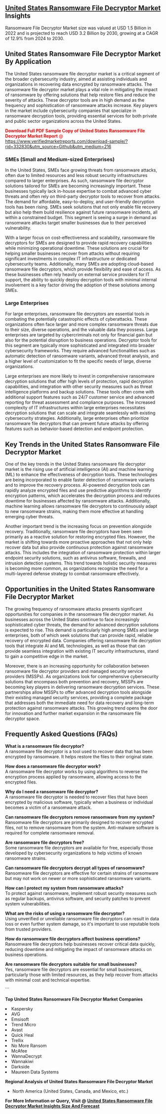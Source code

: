 <h2><a href="https://www.verifiedmarketreports.com/download-sample/?rid=332830&amp;utm_source=Github&amp;utm_medium=216" target="_blank">United States Ransomware File Decryptor Market</a> Insights</h2><p>Ransomware File Decryptor Market size was valued at USD 1.5 Billion in 2022 and is projected to reach USD 3.2 Billion by 2030, growing at a CAGR of 12.9% from 2024 to 2030.</p><p><h2>United States Ransomware File Decryptor Market By Application</h2><p>The United States ransomware file decryptor market is a critical segment of the broader cybersecurity industry, aimed at assisting individuals and organizations in recovering data encrypted by ransomware attacks. The ransomware file decryptor market plays a vital role in mitigating the impact of ransomware by offering solutions that help restore files and reduce the severity of attacks. These decryptor tools are in high demand as the frequency and sophistication of ransomware attacks increase. Key players in the market include cybersecurity companies that specialize in ransomware decryption tools, providing essential services for both private and public sector organizations across the United States.</p><p><p><span class=""><span style="color: #ff0000;"><strong>Download Full PDF Sample Copy of United States Ransomware File Decryptor Market Report</strong> @ </span><a href="https://www.verifiedmarketreports.com/download-sample/?rid=332830&amp;utm_source=Github&amp;utm_medium=216" target="_blank">https://www.verifiedmarketreports.com/download-sample/?rid=332830&amp;utm_source=Github&amp;utm_medium=216</a></span></p></p><h3>SMEs (Small and Medium-sized Enterprises)</h3><p>In the United States, SMEs face growing threats from ransomware attacks, often due to limited resources and less robust security infrastructures compared to larger enterprises. As such, ransomware file decryptor solutions tailored for SMEs are becoming increasingly important. These businesses typically lack in-house expertise to combat advanced cyber threats and often rely on third-party decryptor tools to recover from attacks. The demand for affordable, easy-to-deploy, and user-friendly decryption tools has been rising. SMEs seek solutions that not only enable file recovery but also help them build resilience against future ransomware incidents, all within a constrained budget. This segment is seeing a surge in demand as ransomware attacks target smaller businesses due to their perceived vulnerability.</p><p>With a larger focus on cost-effectiveness and scalability, ransomware file decryptors for SMEs are designed to provide rapid recovery capabilities while minimizing operational downtime. These solutions are crucial for helping smaller businesses recover from attacks without requiring significant investments in complex IT infrastructure or dedicated cybersecurity teams. Additionally, many SMEs are adopting cloud-based ransomware file decryptors, which provide flexibility and ease of access. As these businesses often rely heavily on external service providers for IT support, the ability to quickly deploy decryption tools with minimal internal involvement is a key factor driving the adoption of these solutions among SMEs.</p><h3>Large Enterprises</h3><p>For large enterprises, ransomware file decryptors are essential tools in combating the potentially catastrophic effects of cyberattacks. These organizations often face larger and more complex ransomware threats due to their size, diverse operations, and the valuable data they possess. Large enterprises are targeted by cybercriminals not only for financial gain but also for the potential disruption to business operations. Decryptor tools for this segment are typically more sophisticated and integrated into broader cybersecurity frameworks. They require advanced functionalities such as automatic detection of ransomware variants, advanced threat analysis, and a higher level of customization to fit the specific needs of large, diverse organizations.</p><p>Large enterprises are more likely to invest in comprehensive ransomware decryption solutions that offer high levels of protection, rapid decryption capabilities, and integration with other security measures such as threat intelligence platforms and backup solutions. These tools often come with additional support features such as 24/7 customer service and advanced reporting for threat assessment and compliance purposes. The increased complexity of IT infrastructures within large enterprises necessitates decryption solutions that can scale and integrate seamlessly with existing cybersecurity strategies. Additionally, large enterprises often prioritize ransomware file decryptors that can prevent future attacks by offering features such as behavior-based detection and endpoint protection.</p><h2>Key Trends in the United States Ransomware File Decryptor Market</h2><p>One of the key trends in the United States ransomware file decryptor market is the rising use of artificial intelligence (AI) and machine learning (ML) to enhance the effectiveness of decryption tools. These technologies are being incorporated to enable faster detection of ransomware variants and to improve the recovery process. AI-powered decryption tools can rapidly analyze encrypted files and use predictive algorithms to identify encryption patterns, which accelerates the decryption process and reduces downtime for businesses affected by ransomware attacks. Additionally, machine learning allows ransomware file decryptors to continuously adapt to new ransomware strains, making them more effective at handling emerging cyber threats.</p><p>Another important trend is the increasing focus on prevention alongside recovery. Traditionally, ransomware file decryptors have been seen primarily as a reactive solution for restoring encrypted files. However, the market is shifting towards more proactive approaches that not only help recover data but also provide continuous protection against ransomware attacks. This includes the integration of ransomware protection within larger endpoint security solutions, such as antivirus software, firewalls, and intrusion detection systems. This trend towards holistic security measures is becoming more common, as organizations recognize the need for a multi-layered defense strategy to combat ransomware effectively.</p><h2>Opportunities in the United States Ransomware File Decryptor Market</h2><p>The growing frequency of ransomware attacks presents significant opportunities for companies in the ransomware file decryptor market. As businesses across the United States continue to face increasingly sophisticated cyber threats, the demand for advanced decryption solutions is expected to rise. This demand is particularly high among SMEs and large enterprises, both of which seek solutions that can provide rapid, reliable recovery of encrypted data. Companies offering ransomware file decryption tools that integrate AI and ML technologies, as well as those that can provide seamless integration with existing IT security infrastructures, stand to gain a competitive edge in the market.</p><p>Moreover, there is an increasing opportunity for collaboration between ransomware file decryptor providers and managed security service providers (MSSPs). As organizations look for comprehensive cybersecurity solutions that encompass both prevention and recovery, MSSPs are becoming key players in delivering ransomware decryption services. These partnerships allow MSSPs to offer advanced decryption tools alongside their existing managed security services, providing a complete package that addresses both the immediate need for data recovery and long-term protection against ransomware attacks. This growing trend opens the door for innovation and further market expansion in the ransomware file decryptor space.</p><h2>Frequently Asked Questions (FAQs)</h2><p><b>What is a ransomware file decryptor?</b><br>A ransomware file decryptor is a tool used to recover data that has been encrypted by ransomware. It helps restore the files to their original state.</p><p><b>How does a ransomware file decryptor work?</b><br>A ransomware file decryptor works by using algorithms to reverse the encryption process applied by ransomware, allowing access to the encrypted files.</p><p><b>Why do I need a ransomware file decryptor?</b><br>A ransomware file decryptor is needed to recover files that have been encrypted by malicious software, typically when a business or individual becomes a victim of a ransomware attack.</p><p><b>Can ransomware file decryptors remove ransomware from my system?</b><br>Ransomware file decryptors are primarily designed to recover encrypted files, not to remove ransomware from the system. Anti-malware software is required for complete ransomware removal.</p><p><b>Are ransomware file decryptors free?</b><br>Some ransomware file decryptors are available for free, especially those developed by cybersecurity organizations to help victims of known ransomware strains.</p><p><b>Can ransomware file decryptors decrypt all types of ransomware?</b><br>Ransomware file decryptors are effective for certain strains of ransomware but may not work on newer or more sophisticated ransomware variants.</p><p><b>How can I protect my system from ransomware attacks?</b><br>To protect against ransomware, implement robust security measures such as regular backups, antivirus software, and security patches to prevent system vulnerabilities.</p><p><b>What are the risks of using a ransomware file decryptor?</b><br>Using unverified or unreliable ransomware file decryptors can result in data loss or even further system damage, so it's important to use reputable tools from trusted providers.</p><p><b>How do ransomware file decryptors affect business operations?</b><br>Ransomware file decryptors help businesses recover critical data quickly, reducing downtime and mitigating the impact of ransomware attacks on business operations.</p><p><b>Are ransomware file decryptors suitable for small businesses?</b><br>Yes, ransomware file decryptors are essential for small businesses, particularly those with limited resources, as they help recover from attacks with minimal cost and technical expertise.</p>```</p><p><strong>Top United States Ransomware File Decryptor Market Companies</strong></p><div data-test-id=""><p><li>Kaspersky</li><li> AVG</li><li> Emsisoft</li><li> Trend Micro</li><li> Avast</li><li> Quick Heal</li><li> Trellix</li><li> No More Ransom</li><li> McAfee</li><li> WannaDecrypt</li><li> Wannakiwi</li><li> Darkside</li><li> Maureen Data Systems</li></p><div><strong>Regional Analysis of&nbsp;United States Ransomware File Decryptor Market</strong></div><ul><li dir="ltr"><p dir="ltr">North America&nbsp;(United States, Canada, and Mexico, etc.)</p></li></ul><p><strong>For More Information or Query, Visit @&nbsp;</strong><strong><a href="https://www.verifiedmarketreports.com/product/ransomware-file-decryptor-market/?utm_source=Github&amp;utm_medium=216" target="_blank">United States Ransomware File Decryptor Market Insights Size And Forecast</a></strong></p></div>
